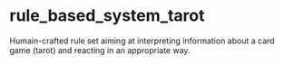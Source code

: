 # rule_based_system_tarot
Humain-crafted rule set aiming at interpreting information about a card game (tarot) and reacting in an appropriate way.
